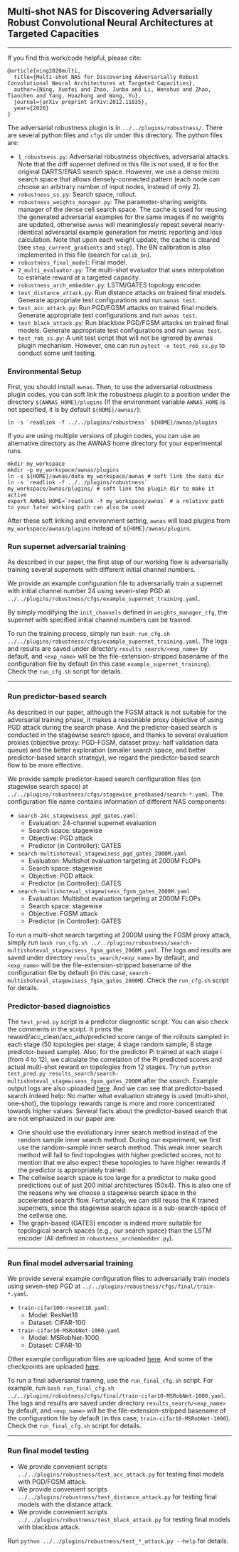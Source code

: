 ## Multi-shot NAS for Discovering Adversarially Robust Convolutional Neural Architectures at Targeted Capacities
--------

If you find this work/code helpful, please cite:
```
@article{ning2020multi,
  title={Multi-shot NAS for Discovering Adversarially Robust Convolutional Neural Architectures at Targeted Capacities},
  author={Ning, Xuefei and Zhao, Junbo and Li, Wenshuo and Zhao, Tianchen and Yang, Huazhong and Wang, Yu},
  journal={arXiv preprint arXiv:2012.11835},
  year={2020}
}
```

The adversarial robustness plugin is in `../../plugins/robustness/`. There are several python files and `cfgs` dir under this directory. The python files are:

* `1_robustness.py`: Adversarial robustness objectives, adversarial attacks. Note that the diff supernet defined in this file is not used, it is for the original DARTS/ENAS search space. However, we use a dense micro search space that allows densely-connected pattern (each node can choose an arbitrary number of input nodes, instead of only 2).
* `robustness_ss.py`: Search space, rollout.
* `robustness_weights_manager.py`: The parameter-sharing weights manager of the dense cell search space. The cache is used for reusing the generated adversarial examples for the same images if no weights are updated, otherwise `awnas` will meaninglessly repeat several nearly-identical adversarial example generation for metric reporting and loss calculation. Note that upon each weight update, the cache is cleared (see `step_current_gradients` and `step`). The BN calibration is also implemented in this file (search for `calib_bn`).
* `robustness_final_model`: Final model.
* `2_multi_evaluator.py`: The multi-shot evaluator that uses interpolation to estimate reward at a targeted capacity.
* `robustness_arch_embedder.py`: LSTM/GATES topology encoder.
* `test_distance_attack.py`: Run distance attacks on trained final models. Generate appropriate test configurations and run `awnas test`.
* `test_acc_attack.py`: Run PGD/FGSM attacks on trained final models. Generate appropriate test configurations and run `awnas test`.
* `test_black_attack.py`: Run blackbox PGD/FGSM attacks on trained final models. Generate appropriate test configurations and run `awnas test`.
* `test_rob_ss.py`: A unit test script that will not be ignored by awnas plugin mechanism. However, one can run `pytest -x test_rob_ss.py` to conduct some unit testing.


### Environmental Setup
First, you should install `awnas`. Then, to use the adversarial robustness plugin codes, you can soft link the robustness plugin to a position under the directory `${AWNAS_HOME}/plugins` (If the environment variable `AWNAS_HOME` is not specified, it is by default `${HOME}/awnas/`):
```
ln -s `readlink -f ../../plugins/robustness` ${HOME}/awnas/plugins
```

If you are using multiple versions of plugin codes, you can use an alternative directory as the AWNAS home directory for your experimental runs.
```
mkdir my_workspace
mkdir -p my_workspace/awnas/plugins
ln -s ${HOME}/awnas/data my_workspace/awnas # soft link the data dir
ln -s `readlink -f ../../plugins/robustness` my_workspace/awnas/plugins/ # soft link the plugin dir to make it active
export AWNAS_HOME=`readlink -f my_workspace/awnas` # a relative path to your later working path can also be used
```

After these soft linking and environment setting, `awnas` will load plugins from `my_workspace/awnas/plugins` instead of `${HOME}/awnas/plugins`.

### Run supernet adversarial training
As described in our paper, the first step of our working flow is adversarially training several supernets with different initial channel numbers. 

We provide an example configuration file to adversarially train a supernet with initial channel number 24 using seven-step PGD at `../../plugins/robustness/cfgs/example_supernet_training.yaml`. 

By simply modifying the `init_channels` defined in  `weights_manager_cfg`, the supernet with specified initial channel numbers can be trained.

To run the training process, simply run `bash run_cfg.sh ../../plugins/robustness/cfgs/example_supernet_training.yaml`. The logs and results are saved under directory `results_search/<exp_name>` by default, and `<exp_name>` will be the file-extension-stripped basename of the configuration file by default (in this case `example_supernet_training`). Check the `run_cfg.sh` script for details.

----
### Run predictor-based search
As described in our paper, although the FGSM attack is not suitable for the adversarial training phase, it makes a reasonable proxy objective of using PGD attack during the search phase. And the predictor-based search is conducted in the stagewise search space, and thanks to several evaluation proxies (objective proxy: PGD-FGSM, dataset proxy: half validation data queue) and the better exploration (smaller search space, and better predictor-based search strategy), we regard the predictor-based search flow to be more effective.

We provide sample predictor-based search configuration files (on stagewise search space) at `../../plugins/robustness/cfgs/stagewise_predbased/search-*.yaml`. The configuration file name contains information of different NAS components:

* `search-24c_stagewisess_pgd_gates.yaml`:
  * Evaluation: 24-channel supernet evaluation
  * Search space: stagewise
  * Objective: PGD attack
  * Predictor (in Controller): GATES
* `search-multishoteval_stagewisess_pgd_gates_2000M.yaml`
  * Evaluation: Multishot evaluation targeting at 2000M FLOPs
  * Search space: stagewise
  * Objective: PGD attack
  * Predictor (in Controller): GATES
* `search-multishoteval_stagewisess_fgsm_gates_2000M.yaml`
  * Evaluation: Multishot evaluation targeting at 2000M FLOPs
  * Search space: stagewise
  * Objective: FGSM attack
  * Predictor (in Controller): GATES

To run a multi-shot search targeting at 2000M using the FGSM proxy attack, simply run `bash run_cfg.sh ../../plugins/robustness/search-multishoteval_stagewisess_fgsm_gates_2000M.yaml`. The logs and results are saved under directory `results_search/<exp_name>` by default, and `<exp_name>` will be the file-extension-stripped basename of the configuration file by default (in this case, `search-multishoteval_stagewisess_fgsm_gates_2000M`). Check the `run_cfg.sh` script for details.

### Predictor-based diagnoistics

The `test_pred.py` script is a predictor diagnostic script. You can also check the comments in the script. It prints the reward/acc_clean/acc_adv/predicted score range of the rollouts sampled in each stage (50 topologies per stage; 4 stage random sample, 8 stage predictor-based sample). Also, for the predictor Pi trained at each stage i (from 4 to 12), we calculate the correlation of the Pi predicted scores and actual multi-shot reward on topologies from 12 stages. Try run `python test_pred.py results_search/search-multishoteval_stagewisess_fgsm_gates_2000M` after the search. Example output logs are also uploaded [here](https://cloud.tsinghua.edu.cn/d/cd4cb962a60343ff9f55/). And we can see that predictor-based search indeed help: No matter what evaluation strategy is used (multi-shot, one-shot), the topology rewards range is more and more concentrated towards higher values. Several facts about the predictor-based search that are not emphasized in our paper are:

* One should use the evolutionary inner search method instead of the random sample inner search method. During our experiment, we first use the random-sample inner search method. This weak inner search method will fail to find topologies with higher predicted scores, not to mention that we also expect these topologies to have higher rewards if the predictor is appropriately trained.
* The cellwise search space is too large for a predictor to make good predictions out of just 200 initial architectures (50x4). This is also one of the reasons why we choose a stagewise search space in the accelerated search flow. Fortunately, we can still reuse the K trained supernets, since the stagewise search space is a sub-search-space of the cellwise one.
* The graph-based (GATES) encoder is indeed more suitable for topological search spaces (e.g., our search space) than the LSTM encoder (All defined in `robustness_archembedder.py`).

----
### Run final model adversarial training
We provide several example configuration files to adversarially train models using seven-step PGD at `../../plugins/robustness/cfgs/final/train-*.yaml`. 
* `train-cifar100-resnet18.yaml`:
  * Model: ResNet18
  * Dataset: CIFAR-100
* `train-cifar10-MSRobNet-1000.yaml`
  * Model: MSRobNet-1000
  * Dataset: CIFAR-10

Other example configuration files are uploaded [here](https://cloud.tsinghua.edu.cn/d/e94e4e3760004da9a141/). And some of the checkpoints are uploaded [here](https://cloud.tsinghua.edu.cn/d/2c174606b5fd431c84c0/).

To run a final adversarial training, use the `run_final_cfg.sh` script. For example, run `bash run_final_cfg.sh ../../plugins/robustness/cfgs/final/train-cifar10-MSRobNet-1000.yaml`. The logs and results are saved under directory `results_search/<exp_name>` by default, and `<exp_name>` will be the file-extension-stripped basename of the configuration file by default (in this case, `train-cifar10-MSRobNet-1000`). Check the `run_final_cfg.sh` script for details.

----
### Run final model testing
* We provide convenient scripts `../../plugins/robustness/test_acc_attack.py` for testing final models with PGD/FGSM attack.
* We provide convenient scripts `../../plugins/robustness/test_distance_attack.py` for testing final models with the distance attack. 
* We provide convenient scripts `../../plugins/robustness/test_black_attack.py` for testing final models with blackbox attack.

Run `python ../../plugins/robustness/test_*_attack.py --help` for details.
